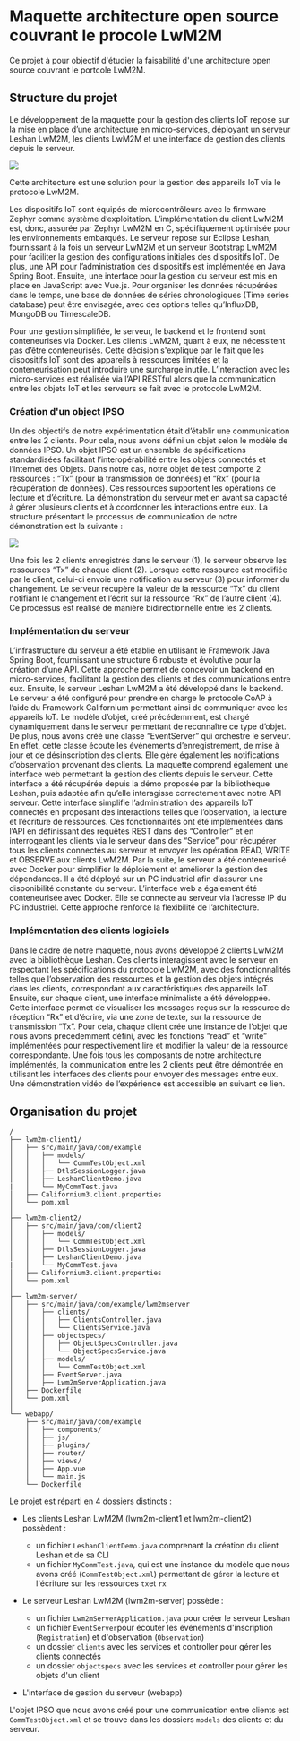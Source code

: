# Maquette architecture open source couvrant le procole LwM2M

Ce projet à pour objectif d'étudier la faisabilité d'une architecture open source couvrant le portcole LwM2M.

## Structure du projet

Le développement de la maquette pour la gestion des clients IoT repose sur la mise en place d’une architecture en micro-services, déployant un serveur Leshan LwM2M, les clients LwM2M et une interface de gestion des clients depuis le serveur.

![](assets/deployment_diagram.svg?size=x500)

Cette architecture est une solution pour la gestion des appareils IoT via le protocole LwM2M.

Les dispositifs IoT sont équipés de microcontrôleurs avec le firmware Zephyr comme système d’exploitation. L’implémentation du client LwM2M est, donc, assurée par Zephyr LwM2M en C, spécifiquement optimisée pour les environnements embarqués. Le serveur repose sur Eclipse Leshan, fournissant à la fois un serveur LwM2M et un serveur Bootstrap LwM2M pour faciliter la gestion des configurations initiales des dispositifs IoT. De plus, une API pour l’administration des dispositifs est implémentée en Java Spring Boot. Ensuite, une interface pour la gestion du serveur est mis en place en JavaScript avec Vue.js. Pour organiser les données récupérées dans le temps, une base de données de séries chronologiques (Time series database) peut être envisagée, avec des options telles qu’InfluxDB, MongoDB ou TimescaleDB.

Pour une gestion simplifiée, le serveur, le backend et le frontend sont conteneurisés via Docker. Les clients LwM2M, quant à eux, ne nécessitent pas d’être conteneurisés. Cette décision s'explique par le fait que les dispositifs IoT sont des appareils à ressources limitées et la conteneurisation peut introduire une surcharge inutile. L’interaction avec les micro-services est réalisée via l’API RESTful alors que la communication entre les objets IoT et les serveurs se fait avec le protocole LwM2M.

### Création d'un object IPSO

Un des objectifs de notre expérimentation était d’établir une communication entre les 2 clients. Pour cela, nous avons défini un objet selon le modèle de données IPSO. Un objet IPSO est un ensemble de spécifications standardisées facilitant l’interopérabilité entre les objets connectés et l’Internet des Objets. Dans notre cas, notre objet de test comporte 2 ressources : “Tx” (pour la transmission de données) et “Rx” (pour la récupération de données). Ces ressources supportent les opérations de lecture et d’écriture.
La démonstration du serveur met en avant sa capacité à gérer plusieurs clients et à coordonner les interactions entre eux. La structure présentant le processus de communication de notre démonstration est la suivante :

![](assets/structure_demo_LwM2M.png?size=x500)

Une fois les 2 clients enregistrés dans le serveur (1), le serveur observe les ressources “Tx” de chaque client (2). Lorsque cette ressource est modifiée par le client, celui-ci envoie une notification au serveur (3) pour informer du changement. Le serveur récupère la valeur de la ressource “Tx” du client notifiant le changement et l’écrit sur la ressource “Rx” de l’autre client (4). Ce processus est réalisé de manière bidirectionnelle entre les 2 clients.

### Implémentation du serveur

L’infrastructure du serveur a été établie en utilisant le Framework Java Spring Boot, fournissant une structure
6
robuste et évolutive pour la création d’une API. Cette approche permet de concevoir un backend en micro-services, facilitant la gestion des clients et des communications entre eux.
Ensuite, le serveur Leshan LwM2M a été développé dans le backend. Le serveur a été configuré pour prendre en charge le protocole CoAP à l’aide du Framework Californium permettant ainsi de communiquer avec les appareils IoT. Le modèle d’objet, créé précédemment, est chargé dynamiquement dans le serveur permettant de reconnaître ce type d’objet. De plus, nous avons créé une classe “EventServer” qui orchestre le serveur. En effet, cette classe écoute les événements d’enregistrement, de mise à jour et de désinscription des clients. Elle gère également les notifications d’observation provenant des clients.
La maquette comprend également une interface web permettant la gestion des clients depuis le serveur. Cette interface a été récupérée depuis la démo proposée par la bibliothèque Leshan, puis adaptée afin qu’elle interagisse correctement avec notre API serveur. Cette interface simplifie l’administration des appareils IoT connectés en proposant des interactions telles que l’observation, la lecture et l’écriture de ressources. Ces fonctionnalités ont été implémentées dans l’API en définissant des requêtes REST dans des “Controller” et en interrogeant les clients via le serveur dans des “Service” pour récupérer tous les clients connectés au serveur et envoyer les opération READ, WRITE et OBSERVE aux clients LwM2M.
Par la suite, le serveur a été conteneurisé avec Docker pour simplifier le déploiement et améliorer la gestion des dépendances. Il a été déployé sur un PC industriel afin d’assurer une disponibilité constante du serveur. L’interface web a également été conteneurisée avec Docker. Elle se connecte au serveur via l’adresse IP du PC industriel. Cette approche renforce la flexibilité de l’architecture.

### Implémentation des clients logiciels

Dans le cadre de notre maquette, nous avons développé 2 clients LwM2M avec la bibliothèque Leshan. Ces clients interagissent avec le serveur en respectant les spécifications du protocole LwM2M, avec des fonctionnalités telles que l’observation des ressources et la gestion des objets intégrés dans les clients, correspondant aux caractéristiques des appareils IoT.
Ensuite, sur chaque client, une interface minimaliste a été développée. Cette interface permet de visualiser les messages reçus sur la ressource de réception “Rx” et d’écrire, via une zone de texte, sur la ressource de transmission “Tx”. Pour cela, chaque client crée une instance de l’objet que nous avons précédemment défini, avec les fonctions “read” et “write” implémentées pour respectivement lire et modifier la valeur de la ressource correspondante.
Une fois tous les composants de notre architecture implémentés, la communication entre les 2 clients peut être démontrée en utilisant les interfaces des clients pour envoyer des messages entre eux. Une démonstration vidéo de l’expérience est accessible en suivant ce lien.

## Organisation du projet

```text
/
├── lwm2m-client1/
│   ├── src/main/java/com/example
│   │   ├── models/
│   │   │   └── CommTestObject.xml
│   │   ├── DtlsSessionLogger.java
│   │   ├── LeshanClientDemo.java
|   │   └── MyCommTest.java
│   ├── Californium3.client.properties
│   └── pom.xml
│
├── lwm2m-client2/
│   ├── src/main/java/com/client2
│   │   ├── models/
│   │   │   └── CommTestObject.xml
│   │   ├── DtlsSessionLogger.java
│   │   ├── LeshanClientDemo.java
|   │   └── MyCommTest.java
│   ├── Californium3.client.properties
│   └── pom.xml
│
├── lwm2m-server/
│   ├── src/main/java/com/example/lwm2mserver
│   │   ├── clients/
│   │   │   ├── ClientsController.java
│   │   │   └── ClientsService.java
│   │   ├── objectspecs/
│   │   │   ├── ObjectSpecsController.java
│   │   │   └── ObjectSpecsService.java
│   │   ├── models/
│   │   │   └── CommTestObject.xml
│   │   ├── EventServer.java
│   │   ├── Lwm2mServerApplication.java
│   ├── Dockerfile
│   └── pom.xml
│
└── webapp/
    ├── src/main/java/com/example
    │   ├── components/
    │   ├── js/
    │   ├── plugins/
    │   ├── router/
    │   ├── views/
    │   ├── App.vue
    │   └── main.js
    └── Dockerfile

```

Le projet est réparti en 4 dossiers distincts :
- Les clients Leshan LwM2M (lwm2m-client1 et lwm2m-client2) possèdent :
  - un fichier `LeshanClientDemo.java` comprenant la création du client Leshan et de sa CLI
  - un fichier `MyCommTest.java`, qui est une instance du modèle que nous avons créé (`CommTestObject.xml`) permettant de gérer la lecture et l'écriture sur les ressources `tx`et `rx`

- Le serveur Leshan LwM2M (lwm2m-server) possède :
  - un fichier `Lwm2mServerApplication.java` pour créer le serveur Leshan
  - un fichier `EventServer`pour écouter les événements d'inscription (`Registration`) et d'observation (`Observation`)
  -  un dossier `clients` avec les services et controller pour gérer les clients connectés
  -  un dossier `objectspecs` avec les services et controller pour gérer les objets d'un client

- L'interface de gestion du serveur (webapp)

L'objet IPSO que nous avons créé pour une communication entre clients est `CommTestObject.xml` et se trouve dans les dossiers `models` des clients et du serveur.